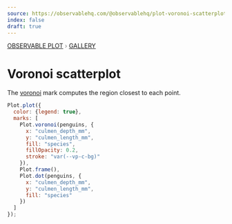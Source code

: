 ```yaml
---
source: https://observablehq.com/@observablehq/plot-voronoi-scatterplot
index: false
draft: true
---
```


<div style="color: grey; font: 13px/25.5px var(--sans-serif); text-transform: uppercase;"><h1 style="display: none;">Plot: Voronoi scatterplot</h1><a href="/plot">Observable Plot</a> › <a href="/@observablehq/plot-gallery">Gallery</a></div>

# Voronoi scatterplot

The [voronoi](https://observablehq.com/plot/marks/voronoi) mark computes the region closest to each point.

```js echo
Plot.plot({
  color: {legend: true},
  marks: [
    Plot.voronoi(penguins, {
      x: "culmen_depth_mm",
      y: "culmen_length_mm",
      fill: "species",
      fillOpacity: 0.2,
      stroke: "var(--vp-c-bg)"
    }),
    Plot.frame(),
    Plot.dot(penguins, {
      x: "culmen_depth_mm",
      y: "culmen_length_mm",
      fill: "species"
    })
  ]
});
```

